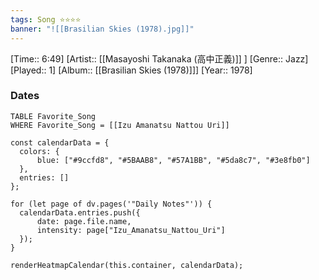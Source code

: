 ```yaml
---
tags: Song ⭐⭐⭐⭐ 
banner: "![[Brasilian Skies (1978).jpg]]"
---
```

[Time:: 6:49]
[Artist:: [[Masayoshi Takanaka (高中正義)]] ]
[Genre:: Jazz]
[Played:: 1]
[Album:: [[Brasilian Skies (1978)]]]
[Year:: 1978]
### Dates
````dataview
TABLE Favorite_Song
WHERE Favorite_Song = [[Izu Amanatsu Nattou Uri]]
````
  ```dataviewjs
const calendarData = { 
	colors: { 
		blue: ["#9ccfd8", "#5BAAB8", "#57A1BB", "#5da8c7", "#3e8fb0"] 
	}, 
	entries: [] 
}; 

for (let page of dv.pages('"Daily Notes"')) { 
	calendarData.entries.push({ 
		date: page.file.name, 
		intensity: page["Izu_Amanatsu_Nattou_Uri"]
	}); 
} 

renderHeatmapCalendar(this.container, calendarData);
```
